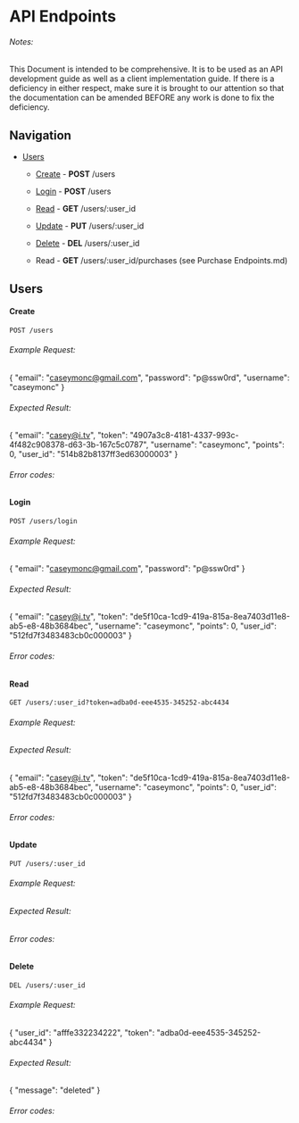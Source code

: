 # API Endpoints
###### Notes:
This Document is intended to be comprehensive. It is to
be used as an API development guide as well as a client implementation guide.
If there is a deficiency in either respect, make sure it is brought to our
attention so that the documentation can be amended BEFORE any work is done to
fix the deficiency.

## Navigation
* [Users](#users)
	* [Create](#create) - **POST** /users
	* [Login](#create) - **POST** /users
	* [Read](#read) - **GET** /users/:user_id
	* [Update](#update) - **PUT** /users/:user_id
	* [Delete](#delete) - **DEL** /users/:user_id
	
	* Read - **GET** /users/:user_id/purchases (see Purchase Endpoints.md)


## Users

#### Create

    POST /users

###### Example Request:
{
	"email": "caseymonc@gmail.com",
	"password": "p@ssw0rd",
	"username": "caseymonc"
}
###### Expected Result:
{
    "email": "casey@i.tv",
    "token": "4907a3c8-4181-4337-993c-4f482c908378-d63-3b-167c5c0787",
    "username": "caseymonc",
    "points": 0,
    "user_id": "514b82b8137ff3ed63000003"
}
###### Error codes: <!-- TODO -->


#### Login

    POST /users/login

###### Example Request:
{
	"email": "caseymonc@gmail.com",
	"password": "p@ssw0rd"
}
###### Expected Result:
{
    "email": "casey@i.tv",
    "token": "de5f10ca-1cd9-419a-815a-8ea7403d11e8-ab5-e8-48b3684bec",
    "username": "caseymonc",
    "points": 0,
    "user_id": "512fd7f3483483cb0c000003"
}
###### Error codes: <!-- TODO -->


#### Read

    GET /users/:user_id?token=adba0d-eee4535-345252-abc4434

###### Example Request:
###### Expected Result:
{
    "email": "casey@i.tv",
    "token": "de5f10ca-1cd9-419a-815a-8ea7403d11e8-ab5-e8-48b3684bec",
    "username": "caseymonc",
    "points": 0,
    "user_id": "512fd7f3483483cb0c000003"
}
###### Error codes: <!-- TODO -->


#### Update

    PUT /users/:user_id

###### Example Request: <!-- TODO -->
###### Expected Result: <!-- TODO -->
###### Error codes: <!-- TODO -->


#### Delete

    DEL /users/:user_id

###### Example Request:
{
	"user_id": "afffe332234222",
	"token": "adba0d-eee4535-345252-abc4434"
}
###### Expected Result:
{
	"message": "deleted"
}
###### Error codes: <!-- TODO -->
